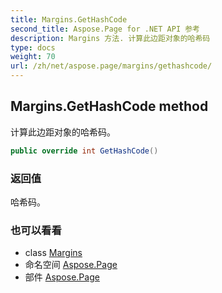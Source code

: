 ```yaml
---
title: Margins.GetHashCode
second_title: Aspose.Page for .NET API 参考
description: Margins 方法. 计算此边距对象的哈希码
type: docs
weight: 70
url: /zh/net/aspose.page/margins/gethashcode/
---
```

## Margins.GetHashCode method

计算此边距对象的哈希码。

```csharp
public override int GetHashCode()
```

### 返回值

哈希码。

### 也可以看看

* class [Margins](../)
* 命名空间 [Aspose.Page](../../margins/)
* 部件 [Aspose.Page](../../../)


